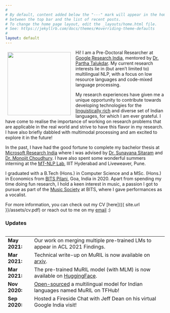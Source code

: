 ```yaml
---
#
# By default, content added below the "---" mark will appear in the home page
# between the top bar and the list of recent posts.
# To change the home page layout, edit the _layouts/home.html file.
# See: https://jekyllrb.com/docs/themes/#overriding-theme-defaults
#
layout: default
---
```


<img style="float: left;margin-right: 15px;margin-top: 7px; margin-left: 7px;height: 200px;border: 5" src=" {{ site.url }}/assets/dp.jpeg">

Hi! I am a Pre-Doctoral Researcher at [Google Research India](https://research.google/locations/india/), mentored by [Dr. Partha Talukdar](http://talukdar.net/). My current research interests lie in (but aren’t limited to) multilingual NLP, with a focus on low resource languages and code-mixed language processing. 

My research experiences have given me a unique opportunity to contribute towards developing technologies for the [linguistically rich](https://youtu.be/MpPJ4Rr-5SQ) and diverse set of Indian languages, for which I am ever grateful. I have come to realise the importance of working on research problems that are applicable in the real world and strive to have this flavor in my research. I have also briefly dabbled with multimodal processing and am excited to explore it in the future! 

In the past, I have had the good fortune to complete my bachelor thesis at [Microsoft Research India](https://www.microsoft.com/en-us/research/lab/microsoft-research-india/) where I was advised by [Dr. Sunayana Sitaram](https://www.microsoft.com/en-us/research/people/susitara/) and [Dr. Monojit Choudhury](https://www.microsoft.com/en-us/research/people/monojitc/). I have also spent some wonderful summers interning at the [MT-NLP Lab](https://ltrc.iiit.ac.in/), IIIT Hyderabad and Liveweaver, Pune.

I graduated with a B.Tech (Hons.) in Computer Science and a MSc. (Hons.) in Economics from [BITS Pilani](https://www.bits-pilani.ac.in/), Goa, India in 2020. Apart from spending my time doing fun research, I hold a keen interest in music, a passion I got to pursue as part of the [Music Society](https://www.youtube.com/channel/UCs3URAnJc629Is22Q6tPK4g) at BITS, where I gave performances as a vocalist.
 
For more information, you can check out my CV [here]({{ site.url }}/assets/cv.pdf) or reach out to me on my [email](mailto:khanuja.simran7@gmail.com) :)

### **Updates**

<div style="height:250px;overflow:auto;">
<table>
<col width="100px">
<col width="650px">
<tr><td><b>May 2021:</b></td><td>Our work on merging multiple pre-trained LMs to appear in ACL 2021 Findings.</td></tr>
<tr><td><b>Mar 2021:</b></td><td>Technical write-up on MuRIL is now available on <a href="https://arxiv.org/pdf/2103.10730.pdf">arxiv</a>.</td></tr>
<tr><td><b>Mar 2021:</b></td><td>The pre-trained MuRIL model (with MLM) is now available on <a href="https://huggingface.co/google/muril-base-cased">HuggingFace</a>.</td></tr>
<tr><td><b>Nov 2020:</b></td><td><a href="https://tfhub.dev/google/MuRIL/1">Open-sourced</a> a multilingual model for Indian languages named MuRIL on TFHub!</td></tr>
<tr><td><b>Sep 2020:</b></td><td>Hosted a Fireside Chat with Jeff Dean on his virtual Google India visit!</td></tr>
<tr><td><b>Aug 2020:</b></td><td>I am joining the <a href="https://research.google/locations/india/">Google Research India</a> lab as a Pre-Doctoral Researcher where I am working with <a href="http://talukdar.net/">Dr. Partha Talukdar!</a></td></tr>
<tr><td><b>Aug 2020:</b></td><td>Graduated from <a href="https://www.bits-pilani.ac.in/">BITS Pilani</a> Goa with a dual degree in Computer Science and Economics.</td></tr>
<tr><td><b>July 2020:</b></td><td>The GLUECoS <a href="https://github.com/microsoft/GLUECoS">code</a> and leaderboard <a href="https://microsoft.github.io/GLUECoS/">website</a> are now open-sourced!</td></tr>
<tr><td><b>Apr 2020:</b></td><td><a href="https://arxiv.org/abs/2004.12376">Paper</a> on building a benchmark for code-switched language processing to appear at ACL 2020! (<a href="https://slideslive.com/38928983/gluecos-an-evaluation-benchmark-for-codeswitched-nlp">Talk</a>)</td></tr>
<tr><td><b>Mar 2020:</b></td><td>We created a <a href="https://www.cse.iitb.ac.in/~pjyothi/indiccorpora/#nli">new dataset</a> for code-mixed conversational NLI! <a href="https://arxiv.org/abs/2004.05051">Paper</a> to appear in CALCS, LREC 2020.</td></tr>
<tr><td><b>Jul 2019:</b></td><td>I am doing my bachelor thesis at the <a href="https://www.microsoft.com/en-us/research/lab/microsoft-research-india/">Microsoft Research India</a> lab, where I am working with <a href="https://www.microsoft.com/en-us/research/people/susitara/">Dr. Sunayana Sitaram</a>!</td></tr>
<tr><td><b>Jun 2019:</b></td><td><a href="https://www.aclweb.org/anthology/W19-7810.pdf">Work</a> done on generating code-mixed text in summer 2018 to appear at TLT SyntaxFest 2019</td></tr>
<tr><td><b>Apr 2018:</b></td><td>Summer internship at the <a href="https://ltrc.iiit.ac.in/">MT-NLP lab</a>, IIIT Hyderabad where I will be working with <a href="https://www.iiit.ac.in/people/faculty/dipti/">Dr. Dipti Misra Sharma</a></td></tr>